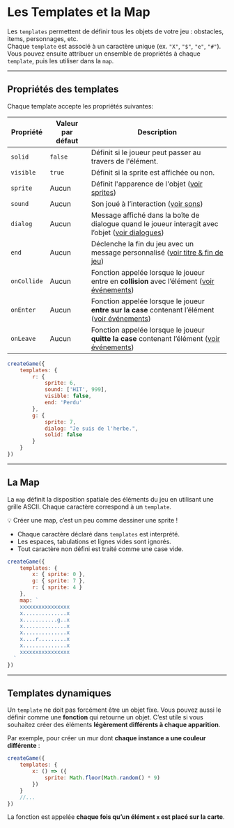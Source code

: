 <script>
import Aside from '../../../lib/ui/Doc/Aside.svelte'
import Emoji from '../../../lib/ui/Doc/Emoji.svelte'
</script>

# <Emoji src="🌍" /> Les Templates et la Map

Les `templates` permettent de définir tous les objets de votre jeu : obstacles, items, personnages, etc.  
Chaque `template` est associé à un caractère unique (ex. `"X"`, `"$"`, `"e"`, `"#"`).  
Vous pouvez ensuite attribuer un ensemble de propriétés à chaque `template`, puis les utiliser dans la `map`.

---

## <Emoji src="⚙️" /> Propriétés des templates

Chaque template accepte les propriétés suivantes:

| Propriété   | Valeur par défaut | Description                                                                                                                            |
| ----------- | ----------------- | -------------------------------------------------------------------------------------------------------------------------------------- |
| `solid`     | `false`           | Définit si le joueur peut passer au travers de l'élément.                                                                              |
| `visible`   | `true`            | Définit si la sprite est affichée ou non.                                                                                              |
| `sprite`    | Aucun             | Définit l'apparence de l'objet ([voir sprites](/fr/doc/world-building/sprites))                                                        |
| `sound`     | Aucun             | Son joué à l’interaction ([voir sons](/fr/doc/world-building/sounds))                                                                  |
| `dialog`    | Aucun             | Message affiché dans la boîte de dialogue quand le joueur interagit avec l’objet ([voir dialogues](/fr/doc/world-building/dialogues))  |
| `end`       | Aucun             | Déclenche la fin du jeu avec un message personnalisé ([voir titre & fin de jeu](/fr/doc/world-building/title-and-end))                 |
| `onCollide` | Aucun             | Fonction appelée lorsque le joueur entre en **collision** avec l’élément ([voir événements](/fr/doc/interaction-and-logic/events))     |
| `onEnter`   | Aucun             | Fonction appelée lorsque le joueur **entre sur la case** contenant l’élément ([voir événements](/fr/doc/interaction-and-logic/events)) |
| `onLeave`   | Aucun             | Fonction appelée lorsque le joueur **quitte la case** contenant l’élément ([voir événements](/fr/doc/interaction-and-logic/events))    |

```js
createGame({
	templates: {
		r: {
			sprite: 6,
			sound: ['HIT', 999],
			visible: false,
			end: 'Perdu'
		},
		g: {
			sprite: 7,
			dialog: "Je suis de l'herbe.",
			solid: false
		}
	}
})
```

---

## <Emoji src="🗺️" /> La Map

La `map` définit la disposition spatiale des éléments du jeu en utilisant une grille ASCII.
Chaque caractère correspond à un `template`.

💡 Créer une map, c’est un peu comme dessiner une sprite !

- Chaque caractère déclaré dans `templates` est interprété.
- Les espaces, tabulations et lignes vides sont ignorés.
- Tout caractère non défini est traité comme une case vide.

```js
createGame({
	templates: {
		x: { sprite: 0 },
		g: { sprite: 7 },
		r: { sprite: 4 }
	},
	map: `
    xxxxxxxxxxxxxxxx
    x..............x
    x...........g..x
    x..............x
    x..............x
    x....r.........x
    x..............x
    xxxxxxxxxxxxxxxx
  `
})
```

---

## <Emoji src="☄️" /> Templates dynamiques

Un `template` ne doit pas forcément être un objet fixe.
Vous pouvez aussi le définir comme une **fonction** qui retourne un objet.
C’est utile si vous souhaitez créer des éléments **légèrement différents à chaque apparition**.

Par exemple, pour créer un mur dont **chaque instance a une couleur différente** :

```js
createGame({
	templates: {
		x: () => ({
			sprite: Math.floor(Math.random() * 9)
		})
	}
	//...
})
```

La fonction est appelée **chaque fois qu’un élément `x` est placé sur la carte**.
